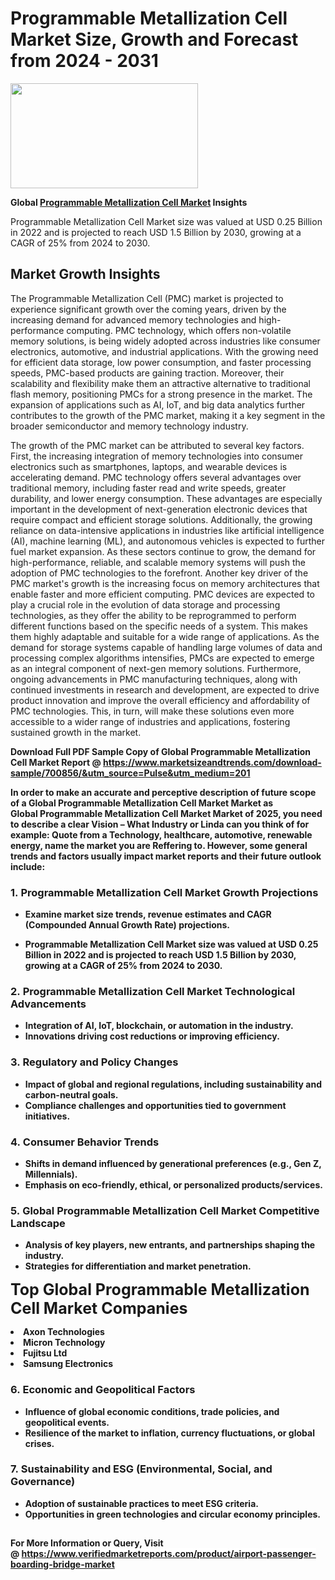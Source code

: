 <H1>Programmable Metallization Cell Market Size, Growth and Forecast from 2024 - 2031</H1><img class="aligncenter size-medium wp-image-584254" src="https://thirdeyenews.in/wp-content/uploads/2024/09/Global-Market-Research-300x168.jpeg" alt="" width="300" height="168" /><p><strong>Global&nbsp;<a href="https://www.marketsizeandtrends.com/download-sample/700856/&amp;utm_source=Pulse&amp;utm_medium=201">Programmable Metallization Cell Market</a> Insights</strong></p><p>Programmable Metallization Cell Market size was valued at USD 0.25 Billion in 2022 and is projected to reach USD 1.5 Billion by 2030, growing at a CAGR of 25% from 2024 to 2030.</p><p><h2>Market Growth Insights</h2> <p>The Programmable Metallization Cell (PMC) market is projected to experience significant growth over the coming years, driven by the increasing demand for advanced memory technologies and high-performance computing. PMC technology, which offers non-volatile memory solutions, is being widely adopted across industries like consumer electronics, automotive, and industrial applications. With the growing need for efficient data storage, low power consumption, and faster processing speeds, PMC-based products are gaining traction. Moreover, their scalability and flexibility make them an attractive alternative to traditional flash memory, positioning PMCs for a strong presence in the market. The expansion of applications such as AI, IoT, and big data analytics further contributes to the growth of the PMC market, making it a key segment in the broader semiconductor and memory technology industry.</p> <p><strong></strong></p> <p>The growth of the PMC market can be attributed to several key factors. First, the increasing integration of memory technologies into consumer electronics such as smartphones, laptops, and wearable devices is accelerating demand. PMC technology offers several advantages over traditional memory, including faster read and write speeds, greater durability, and lower energy consumption. These advantages are especially important in the development of next-generation electronic devices that require compact and efficient storage solutions. Additionally, the growing reliance on data-intensive applications in industries like artificial intelligence (AI), machine learning (ML), and autonomous vehicles is expected to further fuel market expansion. As these sectors continue to grow, the demand for high-performance, reliable, and scalable memory systems will push the adoption of PMC technologies to the forefront. Another key driver of the PMC market's growth is the increasing focus on memory architectures that enable faster and more efficient computing. PMC devices are expected to play a crucial role in the evolution of data storage and processing technologies, as they offer the ability to be reprogrammed to perform different functions based on the specific needs of a system. This makes them highly adaptable and suitable for a wide range of applications. As the demand for storage systems capable of handling large volumes of data and processing complex algorithms intensifies, PMCs are expected to emerge as an integral component of next-gen memory solutions. Furthermore, ongoing advancements in PMC manufacturing techniques, along with continued investments in research and development, are expected to drive product innovation and improve the overall efficiency and affordability of PMC technologies. This, in turn, will make these solutions even more accessible to a wider range of industries and applications, fostering sustained growth in the market. <p><strong></p><p><span class=""><strong>Download Full PDF Sample Copy of Global Programmable Metallization Cell Market Report</strong> @ <a href="https://www.marketsizeandtrends.com/download-sample/700856/&amp;utm_source=Pulse&amp;utm_medium=201" target="_blank">https://www.marketsizeandtrends.com/download-sample/700856/&amp;utm_source=Pulse&amp;utm_medium=201</a></span></p><p>In order to make an accurate and perceptive description of future scope of a Global&nbsp;Programmable Metallization Cell Market Market as Global&nbsp;Programmable Metallization Cell Market Market of 2025, you need to describe a clear Vision &ndash; What Industry or Linda can you think of for example: Quote from a Technology, healthcare, automotive, renewable energy, name the market you are Reffering to. However, some general trends and factors usually impact market reports and their future outlook include:</p><h3>1.&nbsp;<strong>Programmable Metallization Cell Market Growth Projections</strong></h3><ul><li>Examine market size trends, revenue estimates and CAGR (Compounded Annual Growth Rate) projections.</li><li><p>Programmable Metallization Cell Market size was valued at USD 0.25 Billion in 2022 and is projected to reach USD 1.5 Billion by 2030, growing at a CAGR of 25% from 2024 to 2030.</p></li></ul><h3>2.&nbsp;<strong>Programmable Metallization Cell Market Technological Advancements</strong></h3><ul><li>Integration of AI, IoT, blockchain, or automation in the industry.</li><li>Innovations driving cost reductions or improving efficiency.</li></ul><h3>3.&nbsp;<strong>Regulatory and Policy Changes</strong></h3><ul><li>Impact of global and regional regulations, including sustainability and carbon-neutral goals.</li><li>Compliance challenges and opportunities tied to government initiatives.</li></ul><h3>4.&nbsp;<strong>Consumer Behavior Trends</strong></h3><ul><li>Shifts in demand influenced by generational preferences (e.g., Gen Z, Millennials).</li><li>Emphasis on eco-friendly, ethical, or personalized products/services.</li></ul><h3>5.&nbsp;<strong>Global Programmable Metallization Cell Market Competitive Landscape</strong></h3><ul><li>Analysis of key players, new entrants, and partnerships shaping the industry.</li><li>Strategies for differentiation and market penetration.</li></ul><p data-pm-slice="1 1 []"><span style="color: inherit; font-family: inherit; font-size: 25px;">Top Global Programmable Metallization Cell Market Companies</span></p><div class="" data-test-id=""><p><li>Axon Technologies</li><li> Micron Technology</li><li> Fujitsu Ltd</li><li> Samsung Electronics</li></p></div><h3>6.&nbsp;<strong>Economic and Geopolitical Factors</strong></h3><ul><li>Influence of global economic conditions, trade policies, and geopolitical events.</li><li>Resilience of the market to inflation, currency fluctuations, or global crises.</li></ul><h3>7.&nbsp;<strong>Sustainability and ESG (Environmental, Social, and Governance)</strong></h3><ul><li>Adoption of sustainable practices to meet ESG criteria.</li><li>Opportunities in green technologies and circular economy principles.</li></ul><h2><strong style="font-size: 14px;">For More Information or Query, Visit @&nbsp;</strong><a style="background-color: #ffffff; font-size: 14px;" href="https://www.marketsizeandtrends.com/report/programmable-metallization-cell-market/" target="_blank">https://www.verifiedmarketreports.com/product/airport-passenger-boarding-bridge-market</a></h2>
